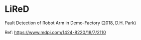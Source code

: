 # LiReD
Fault Detection of Robot Arm in Demo-Factory (2018, D.H. Park)

Ref: https://www.mdpi.com/1424-8220/18/7/2110
